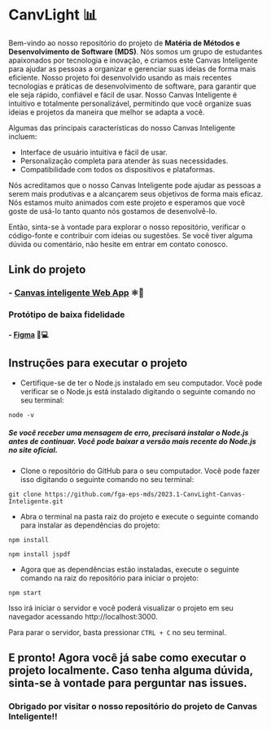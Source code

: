 # CanvLight :bar_chart:

  Bem-vindo ao nosso repositório do projeto de **Matéria de Métodos e Desenvolvimento de Software (MDS)**. Nós somos um grupo de estudantes apaixonados por tecnologia e inovação, e criamos este Canvas Inteligente para ajudar as pessoas a organizar e gerenciar suas ideias de forma mais eficiente.
  Nosso projeto foi desenvolvido usando as mais recentes tecnologias e práticas de desenvolvimento de software, para garantir que ele seja rápido, confiável e fácil de usar. Nosso Canvas Inteligente é intuitivo e totalmente personalizável, permitindo que você organize suas ideias e projetos da maneira que melhor se adapta a você.

Algumas das principais características do nosso Canvas Inteligente incluem: 

- Interface de usuário intuitiva e fácil de usar.
- Personalização completa para atender às suas necessidades.
- Compatibilidade com todos os dispositivos e plataformas.

Nós acreditamos que o nosso Canvas Inteligente pode ajudar as pessoas a serem mais produtivas e a alcançarem seus objetivos de forma mais eficaz. Nós estamos muito animados com este projeto e esperamos que você goste de usá-lo tanto quanto nós gostamos de desenvolvê-lo.

Então, sinta-se à vontade para explorar o nosso repositório, verificar o código-fonte e contribuir com ideias ou sugestões. Se você tiver alguma dúvida ou comentário, não hesite em entrar em contato conosco. 

## Link do projeto
 ### - [Canvas inteligente Web App](https://fga-eps-mds.github.io/2023.1-CanvLight-Canvas-Inteligente/) ⚛️🚀<br>



### Protótipo de baixa fidelidade
 #### - [Figma](https://www.figma.com/file/2jTQrBpovm2UamuVp3HUco/CanvLight?type=design&node-id=0-1&t=4KkCMKpCzRbEHu3B-0) 🧪💻<br>

## Instruções para executar o projeto
- Certifique-se de ter o Node.js instalado em seu computador. Você pode verificar se o Node.js está instalado digitando o seguinte comando no seu terminal:
```
node -v
```
##### Se você receber uma mensagem de erro, precisará instalar o Node.js antes de continuar. Você pode baixar a versão mais recente do Node.js no site oficial.

- Clone o repositório do GitHub para o seu computador. Você pode fazer isso digitando o seguinte comando no seu terminal:
```
git clone https://github.com/fga-eps-mds/2023.1-CanvLight-Canvas-Inteligente.git
```
- Abra o terminal na pasta raiz do projeto e execute o seguinte comando para instalar as dependências do projeto:

```
npm install
```
```
npm install jspdf
```

- Agora que as dependências estão instaladas, execute o seguinte comando na raiz do repositório para iniciar o projeto:
```
npm start
```
Isso irá iniciar o servidor e você poderá visualizar o projeto em seu navegador acessando http://localhost:3000.

Para parar o servidor, basta pressionar `CTRL + C` no seu terminal.

E pronto! Agora você já sabe como executar o projeto localmente. Caso tenha alguma dúvida, sinta-se à vontade para perguntar nas issues.
---
### **Obrigado por visitar o nosso repositório do projeto de Canvas Inteligente!!**


